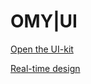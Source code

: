 # OMY|UI

[Open the UI-kit](https://iower.github.io/OMY-UI/)

[Real-time design](https://www.figma.com/file/KTE9plL3GNbeyPKOe6oWSG3K/OMY)

